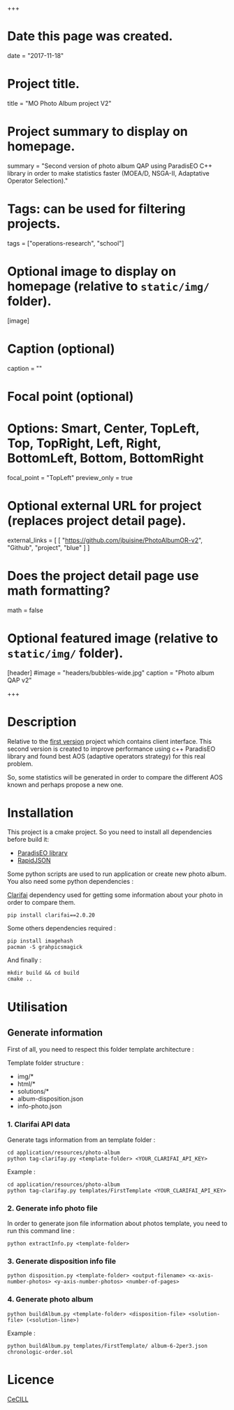 +++
# Date this page was created.
date = "2017-11-18"

# Project title.
title = "MO Photo Album project V2"

# Project summary to display on homepage.
summary = "Second version of photo album QAP using ParadisEO C++ library in order to make statistics faster (MOEA/D, NSGA-II, Adaptative Operator Selection)."

# Tags: can be used for filtering projects.
tags = ["operations-research", "school"]

# Optional image to display on homepage (relative to `static/img/` folder).
[image]
  # Caption (optional)
  caption = ""
 
  # Focal point (optional)
  # Options: Smart, Center, TopLeft, Top, TopRight, Left, Right, BottomLeft, Bottom, BottomRight
  focal_point = "TopLeft"
  preview_only = true


# Optional external URL for project (replaces project detail page).
external_links = [
      [
        "https://github.com/jbuisine/PhotoAlbumOR-v2", "Github", "project", "blue"
      ]
    ]

# Does the project detail page use math formatting?
math = false

# Optional featured image (relative to `static/img/` folder).
[header]
#image = "headers/bubbles-wide.jpg"
caption = "Photo album QAP v2"

+++

# Description

Relative to the [first version](https://github.com/jbuisine/OR.PhotoAlbumProject/blob/master/www/modules/routes/solution.js) project which contains client interface. This second version is created to improve performance using c++ ParadisEO library and found best AOS (adaptive operators strategy) for this real problem.

So, some statistics will be generated in order to compare the different AOS known and perhaps propose a new one.

# Installation

This project is a cmake project. So you need to install all dependencies before build it:

* [ParadisEO library](http://paradiseo.gforge.inria.fr/index.php?n=Doc.Install)
* [RapidJSON](https://github.com/Tencent/rapidjson)

Some python scripts are used to run application or create new photo album. You also need some python dependencies :

[Clarifai](https://www.clarifai.com/) dependency used for getting some information about your photo in order to compare them.
```
pip install clarifai==2.0.20
```

Some others dependencies required :
```
pip install imagehash
pacman -S grahpicsmagick
```

And finally :
```
mkdir build && cd build
cmake ..
```

# Utilisation

## Generate information

First of all, you need to respect this folder template architecture :

Template folder structure :
- img/*
- html/*
- solutions/*
- album-disposition.json
- info-photo.json

### 1. Clarifai API data
Generate tags information from an template folder :

```
cd application/resources/photo-album
python tag-clarifay.py <template-folder> <YOUR_CLARIFAI_API_KEY>
```

Example :
```
cd application/resources/photo-album
python tag-clarifay.py templates/FirstTemplate <YOUR_CLARIFAI_API_KEY>
```

### 2. Generate info photo file

In order to generate json file information about photos template, you need to run this command line :
```
python extractInfo.py <template-folder>
```

### 3. Generate disposition info file

```
python disposition.py <template-folder> <output-filename> <x-axis-number-photos> <y-axis-number-photos> <number-of-pages>
```

### 4. Generate photo album

```
python buildAlbum.py <template-folder> <disposition-file> <solution-file> (<solution-line>)
```

Example :
```
python buildAlbum.py templates/FirstTemplate/ album-6-2per3.json chronologic-order.sol
```

# Licence

[CeCILL](http://www.cecill.info/index.en.html)
